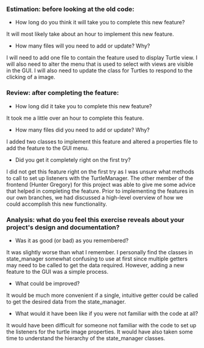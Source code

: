 ### Estimation: before looking at the old code:

* How long do you think it will take you to complete this new feature?

It will most likely take about an hour to implement this new feature.

* How many files will you need to add or update? Why?

I will need to add one file to contain the feature used to display Turtle view. 
I will also need to alter the menu that is used to select with views are visible 
in the GUI. I will also need to update the class for Turtles to respond to the 
clicking of a image.

### Review: after completing the feature:

* How long did it take you to complete this new feature?

It took me a little over an hour to complete this feature.

* How many files did you need to add or update? Why?

I added two classes to implement this feature and altered a properties file to add
the feature to the GUI menu. 

* Did you get it completely right on the first try?

I did not get this feature right on the first try as I was unsure what methods to call to 
set up listeners with the TurtleManager. The other member of the frontend (Hunter Gregory) for this project 
was able to give me some advice that helped in completing the feature. Prior to implementing the features 
in our own branches, we had discussed a high-level overview of how we could accomplish this new functionality.

### Analysis: what do you feel this exercise reveals about your project's design and documentation?

* Was it as good (or bad) as you remembered?

It was slightly worse than what I remember. I personally find the classes in state_manager somewhat confusing to 
use at first since multiple getters may need to be called to get the data required. However, adding a new feature
to the GUI was a simple process.

* What could be improved?

It would be much more convenient if a single, intuitive getter could be called to get the desired data from the 
state_manager.

* What would it have been like if you were not familiar with the code at all?

It would have been difficult for someone not familiar with the code to set up the listeners
for the turtle image properties. It would have also taken some time to understand the hierarchy 
of the state_manager classes.